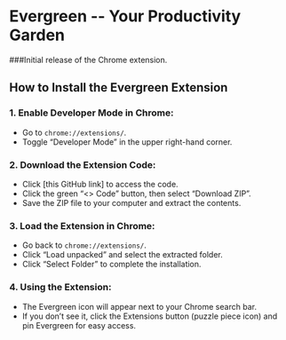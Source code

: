 # Evergreen -- Your Productivity Garden
###Initial release of the Chrome extension. 

## How to Install the Evergreen Extension  
### 1. Enable Developer Mode in Chrome:  
   - Go to `chrome://extensions/`.  
   - Toggle “Developer Mode” in the upper right-hand corner.  

### 2. Download the Extension Code: 
   - Click [this GitHub link] to access the code.  
   - Click the green “<> Code” button, then select “Download ZIP”.  
   - Save the ZIP file to your computer and extract the contents.  

### 3. Load the Extension in Chrome:  
   - Go back to `chrome://extensions/`.  
   - Click “Load unpacked” and select the extracted folder.  
   - Click “Select Folder” to complete the installation.  

### 4. Using the Extension: 
   - The Evergreen icon will appear next to your Chrome search bar.  
   - If you don’t see it, click the Extensions button (puzzle piece icon) and pin Evergreen for easy access.  

